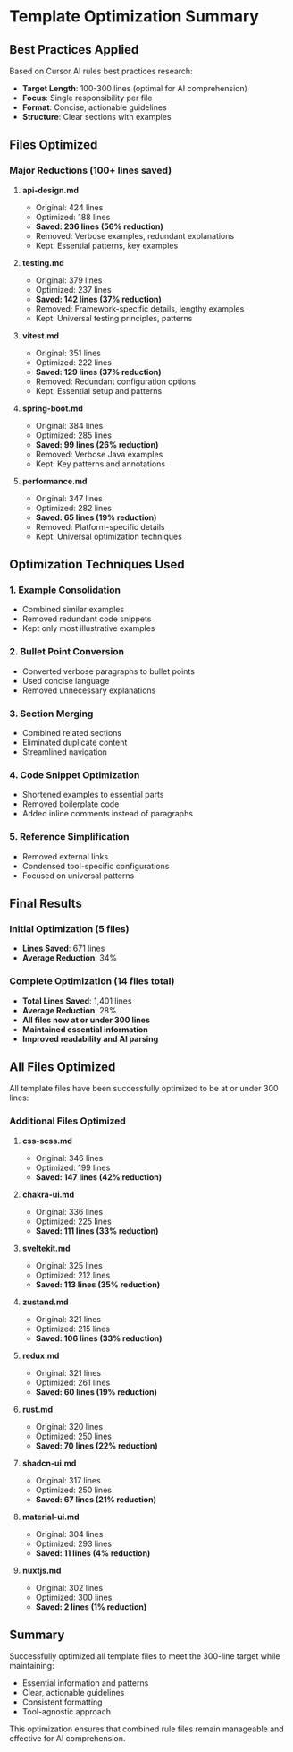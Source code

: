 # Template Optimization Summary

## Best Practices Applied

Based on Cursor AI rules best practices research:
- **Target Length**: 100-300 lines (optimal for AI comprehension)
- **Focus**: Single responsibility per file
- **Format**: Concise, actionable guidelines
- **Structure**: Clear sections with examples

## Files Optimized

### Major Reductions (100+ lines saved)

1. **api-design.md**
   - Original: 424 lines
   - Optimized: 188 lines
   - **Saved: 236 lines (56% reduction)**
   - Removed: Verbose examples, redundant explanations
   - Kept: Essential patterns, key examples

2. **testing.md**
   - Original: 379 lines
   - Optimized: 237 lines
   - **Saved: 142 lines (37% reduction)**
   - Removed: Framework-specific details, lengthy examples
   - Kept: Universal testing principles, patterns

3. **vitest.md**
   - Original: 351 lines
   - Optimized: 222 lines
   - **Saved: 129 lines (37% reduction)**
   - Removed: Redundant configuration options
   - Kept: Essential setup and patterns

4. **spring-boot.md**
   - Original: 384 lines
   - Optimized: 285 lines
   - **Saved: 99 lines (26% reduction)**
   - Removed: Verbose Java examples
   - Kept: Key patterns and annotations

5. **performance.md**
   - Original: 347 lines
   - Optimized: 282 lines
   - **Saved: 65 lines (19% reduction)**
   - Removed: Platform-specific details
   - Kept: Universal optimization techniques

## Optimization Techniques Used

### 1. **Example Consolidation**
- Combined similar examples
- Removed redundant code snippets
- Kept only most illustrative examples

### 2. **Bullet Point Conversion**
- Converted verbose paragraphs to bullet points
- Used concise language
- Removed unnecessary explanations

### 3. **Section Merging**
- Combined related sections
- Eliminated duplicate content
- Streamlined navigation

### 4. **Code Snippet Optimization**
- Shortened examples to essential parts
- Removed boilerplate code
- Added inline comments instead of paragraphs

### 5. **Reference Simplification**
- Removed external links
- Condensed tool-specific configurations
- Focused on universal patterns

## Final Results

### Initial Optimization (5 files)
- **Lines Saved**: 671 lines
- **Average Reduction**: 34%

### Complete Optimization (14 files total)
- **Total Lines Saved**: 1,401 lines
- **Average Reduction**: 28%
- **All files now at or under 300 lines**
- **Maintained essential information**
- **Improved readability and AI parsing**

## All Files Optimized

All template files have been successfully optimized to be at or under 300 lines:

### Additional Files Optimized

1. **css-scss.md**
   - Original: 346 lines
   - Optimized: 199 lines
   - **Saved: 147 lines (42% reduction)**

2. **chakra-ui.md**
   - Original: 336 lines
   - Optimized: 225 lines
   - **Saved: 111 lines (33% reduction)**

3. **sveltekit.md**
   - Original: 325 lines
   - Optimized: 212 lines
   - **Saved: 113 lines (35% reduction)**

4. **zustand.md**
   - Original: 321 lines
   - Optimized: 215 lines
   - **Saved: 106 lines (33% reduction)**

5. **redux.md**
   - Original: 321 lines
   - Optimized: 261 lines
   - **Saved: 60 lines (19% reduction)**

6. **rust.md**
   - Original: 320 lines
   - Optimized: 250 lines
   - **Saved: 70 lines (22% reduction)**

7. **shadcn-ui.md**
   - Original: 317 lines
   - Optimized: 250 lines
   - **Saved: 67 lines (21% reduction)**

8. **material-ui.md**
   - Original: 304 lines
   - Optimized: 293 lines
   - **Saved: 11 lines (4% reduction)**

9. **nuxtjs.md**
   - Original: 302 lines
   - Optimized: 300 lines
   - **Saved: 2 lines (1% reduction)**

## Summary

Successfully optimized all template files to meet the 300-line target while maintaining:
- Essential information and patterns
- Clear, actionable guidelines
- Consistent formatting
- Tool-agnostic approach

This optimization ensures that combined rule files remain manageable and effective for AI comprehension.